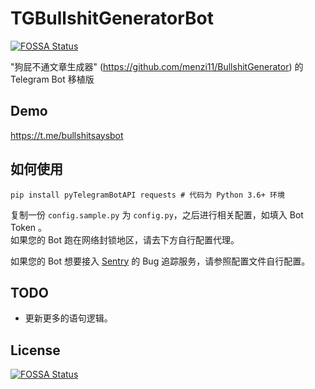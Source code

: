 # TGBullshitGeneratorBot
[![FOSSA Status](https://app.fossa.io/api/projects/git%2Bgithub.com%2Fabc1763613206%2FTGBullshitGeneratorBot.svg?type=shield)](https://app.fossa.io/projects/git%2Bgithub.com%2Fabc1763613206%2FTGBullshitGeneratorBot?ref=badge_shield)

"狗屁不通文章生成器" (https://github.com/menzi11/BullshitGenerator) 的 Telegram Bot 移植版

## Demo
https://t.me/bullshitsaysbot


## 如何使用

```
pip install pyTelegramBotAPI requests # 代码为 Python 3.6+ 环境
```

复制一份 `config.sample.py` 为 `config.py`，之后进行相关配置，如填入 Bot Token 。        
如果您的 Bot 跑在网络封锁地区，请去下方自行配置代理。

如果您的 Bot 想要接入 [Sentry](https://sentry.io/) 的 Bug 追踪服务，请参照配置文件自行配置。


## TODO

- 更新更多的语句逻辑。


## License
[![FOSSA Status](https://app.fossa.io/api/projects/git%2Bgithub.com%2Fabc1763613206%2FTGBullshitGeneratorBot.svg?type=large)](https://app.fossa.io/projects/git%2Bgithub.com%2Fabc1763613206%2FTGBullshitGeneratorBot?ref=badge_large)
